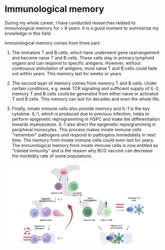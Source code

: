 # Immunological memory

During my whole career, I have conducted researches related to immunological memory for > 8 years. It is a good moment to summarize my knowledge in this field.

Immunological memory comes from three part:

1. The immature T and B cells, which have underwent gene rearrangement and become naive T and B cells. These cells stay in primary lymphoid organs and can respond to specific antigens. However, without continuous stimulation of antigens, most naive T and B cells could fade out within years. This memory last for weeks or years.

2. The second layer of memory comes from memory T and B cells. Under certain conditions, e.g. weak TCR signaling and sufficient supply of IL-2, memory T and B cells could be generated from either naive or activated T and B cells. This memory can last for decades and even the whole life.

3. Finally, innate immune cells also provide memory and IL-1 is the key cytokine. IL-1, which is produced due to previous infection, helps to perform epigenetic reprogramming in HSPC and make the differentiation towards myelopoiesis. IL-1 also direct the epigenetic reprogramming in peripheral monocytes. This process makes innate immune cells "remember" pathogens and respond to pathogens immediately in next time. The memory from innate immune cells could even last for years. The immunological memory from innate immune cells is now entitled as "trained immunity" and is the reason why BCG vaccine can decrease the morbidity rate of some populations.

![Immunological memory](/Figs/immunological_memory.png)
